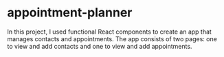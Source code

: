 # appointment-planner
In this project, I used functional React components to create an app that manages contacts and appointments. The app consists of two pages: one to view and add contacts and one to view and add appointments.
